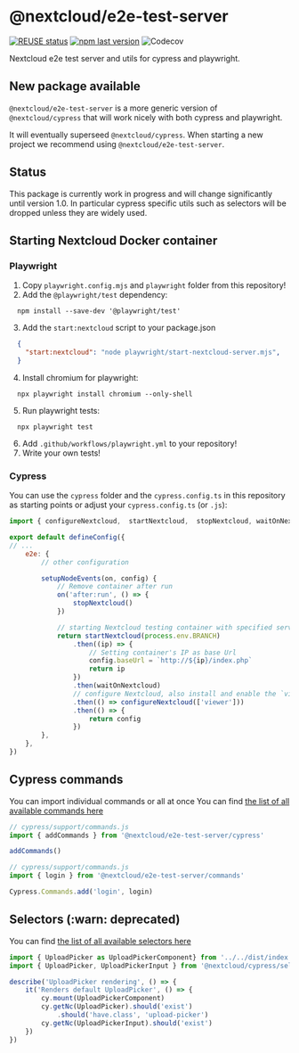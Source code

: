 <!--
  - SPDX-FileCopyrightText: 2022 Nextcloud GmbH and Nextcloud contributors
  - SPDX-License-Identifier: AGPL-3.0-or-later
-->
# \@nextcloud/e2e-test-server

[![REUSE status](https://api.reuse.software/badge/github.com/nextcloud-libraries/nextcloud-cypress)](https://api.reuse.software/info/github.com/nextcloud-libraries/nextcloud-cypress) [![npm last version](https://img.shields.io/npm/v/@nextcloud/e2e-test-server.svg?style=flat-square)](https://www.npmjs.com/package/@nextcloud/e2e-test-server) ![Codecov](https://img.shields.io/codecov/c/github/nextcloud/nextcloud-cypress?style=flat-square)

Nextcloud e2e test server and utils for cypress and playwright.

## New package available

`@nextcloud/e2e-test-server` is a more generic version of `@nextcloud/cypress`
that will work nicely with both cypress and playwright.

It will eventually superseed `@nextcloud/cypress`.
When starting a new project we recommend using `@nextcloud/e2e-test-server`.

## Status

This package is currently work in progress and will change significantly until version 1.0.
In particular cypress specific utils such as selectors will be dropped unless they are widely used.

## Starting Nextcloud Docker container

### Playwright

1. Copy `playwright.config.mjs` and `playwright` folder from this repository!
2. Add the `@playwright/test` dependency:
  ```
    npm install --save-dev '@playwright/test'
  ```
3. Add the `start:nextcloud` script to your package.json
  ```json
    {
      "start:nextcloud": "node playwright/start-nextcloud-server.mjs",
    }
  ```
4. Install chromium for playwright:
  ```
    npx playwright install chromium --only-shell
  ```
5. Run playwright tests:
  ```
    npx playwright test
  ```
6. Add `.github/workflows/playwright.yml` to your repository!
7. Write your own tests!



### Cypress

You can use the `cypress` folder and the `cypress.config.ts` in this repository as starting points or adjust your `cypress.config.ts` (or `.js`):

```js
import { configureNextcloud,  startNextcloud,  stopNextcloud, waitOnNextcloud } from '@nextcloud/e2e-test-server'

export default defineConfig({
// ...
	e2e: {
		// other configuration

		setupNodeEvents(on, config) {
			// Remove container after run
			on('after:run', () => {
				stopNextcloud()
			})

			// starting Nextcloud testing container with specified server branch
			return startNextcloud(process.env.BRANCH)
				.then((ip) => {
					// Setting container's IP as base Url
					config.baseUrl = `http://${ip}/index.php`
					return ip
				})
				.then(waitOnNextcloud)
				// configure Nextcloud, also install and enable the `viewer` app
				.then(() => configureNextcloud(['viewer']))
				.then(() => {
					return config
				})
		},
	},
})
```

## Cypress commands

You can import individual commands or all at once
You can find [the list of all available commands here](https://nextcloud.github.io/nextcloud-cypress/modules/commands.html) 

```js
// cypress/support/commands.js
import { addCommands } from '@nextcloud/e2e-test-server/cypress'

addCommands()
```

```js
// cypress/support/commands.js
import { login } from '@nextcloud/e2e-test-server/commands'

Cypress.Commands.add('login', login)
```

## Selectors (:warn: deprecated)

You can find [the list of all available selectors here](https://nextcloud.github.io/nextcloud-cypress/modules/selectors.html) 

```js
import { UploadPicker as UploadPickerComponent} from '../../dist/index.js'
import { UploadPicker, UploadPickerInput } from '@nextcloud/cypress/selectors'

describe('UploadPicker rendering', () => {
	it('Renders default UploadPicker', () => {
		cy.mount(UploadPickerComponent)
		cy.getNc(UploadPicker).should('exist')
			.should('have.class', 'upload-picker')
		cy.getNc(UploadPickerInput).should('exist')
	})
})
```
